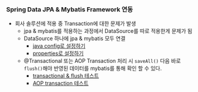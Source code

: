 ### Spring Data JPA & Mybatis Framework 연동

- 회사 솔루션에 적용 중 Transaction에 대한 문제가 발생
    - jpa & mybatis를 적용하는 과정에서 DataSource를 따로 적용한게 문제가 됨
    - DataSource 하나에 jpa & mybatis 모두 연결
        - [java config로 설정하기](./spring-boot-mybatis-jpa-java/src/main/java/me/gaegul/mybatisjpa/config/DatabaseConfig.java)
        - [properties로 설정하기](./spring-boot-mybatis-jpa-properties/src/main/resources/application.properties)
    - @Transactional 또는 AOP Transaction 처리 시 `saveAll()` 다음 바로 `flush()`해야 반영된 데이터를 mybatis를 통해 확인 할 수 있다.
        - [transactional & flush 테스트](./spring-boot-mybatis-jpa-java/src/test/java/me/gaegul/mybatisjpa/user/service/UserServiceTest.java)
        - [AOP transaction 테스트](./spring-boot-mybatis-jpa-java/src/test/java/me/gaegul/mybatisjpa/user/service/UserDetailServiceTest.java)    